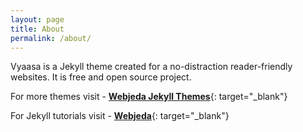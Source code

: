 ```yaml
---
layout: page
title: About
permalink: /about/
---
```


Vyaasa is a Jekyll theme created for a no-distraction reader-friendly websites. It is free and open source project. 

For more themes visit - [**Webjeda Jekyll Themes**](https://blog.webjeda.com/jekyll-themes/){: target="_blank"}

For Jekyll tutorials visit - [**Webjeda**](https://blog.webjeda.com/){: target="_blank"}